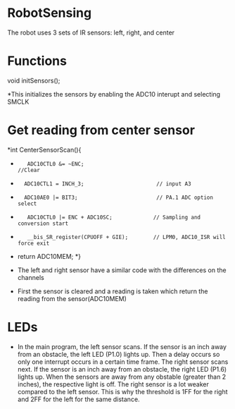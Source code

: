 RobotSensing
=============

The robot uses 3 sets of IR sensors: left, right, and center

Functions
=========

void initSensors();

  *This initializes the sensors by enabling the ADC10 interupt and selecting SMCLK

  
Get reading from center sensor
============================
  *int CenterSensorScan(){
  *        ADC10CTL0 &= ~ENC;                                                        //Clear
  *       ADC10CTL1 = INCH_3;                       // input A3
  *       ADC10AE0 |= BIT3;                         // PA.1 ADC option select
  *        ADC10CTL0 |= ENC + ADC10SC;             // Sampling and conversion start
  *        __bis_SR_register(CPUOFF + GIE);        // LPM0, ADC10_ISR will force exit
  *    return ADC10MEM;
  *}

  * The left and right sensor have a similar code with the differences on the channels
  * First the sensor is cleared and a reading is taken which return the reading from the sensor(ADC10MEM)
  

LEDs
============================


  * In the main program, the left sensor scans. If the sensor is an inch away from an obstacle, the left LED (P1.0) lights up. Then a delay occurs so only one interrupt occurs in a certain time frame. The right sensor scans next. If the sensor is an inch away from an obstacle, the right LED (P1.6) lights up. When the sensors are away from any obstable (greater than 2 inches), the respective light is off. The right sensor is a lot weaker compared to the left sensor. This is why the threshold is 1FF for the right and 2FF for the left for the same distance.
